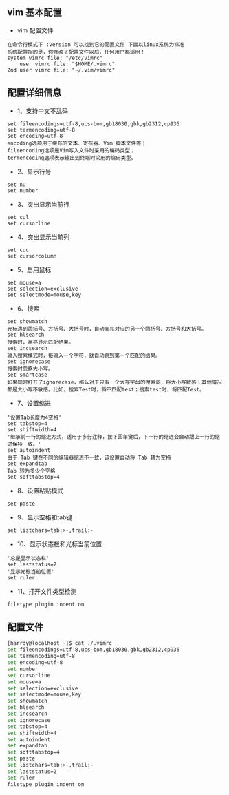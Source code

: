 ## vim 基本配置
* vim 配置文件
```
在命令行模式下 :version 可以找到它的配置文件 下面以linux系统为标准
系统配置指的是，你修改了配置文件以后，任何用户都适用！
system vimrc file: "/etc/vimrc"
    user vimrc file: "$HOME/.vimrc"
2nd user vimrc file: "~/.vim/vimrc"
```
## 配置详细信息
* 1、支持中文不乱码
```
set fileencodings=utf-8,ucs-bom,gb18030,gbk,gb2312,cp936
set termencoding=utf-8
set encoding=utf-8
encoding选项用于缓存的文本、寄存器、Vim 脚本文件等；
fileencoding选项是Vim写入文件时采用的编码类型；
termencoding选项表示输出到终端时采用的编码类型。
```
* 2、显示行号
```
set nu
set number
```
* 3、突出显示当前行
```
set cul 
set cursorline
```
* 4、突出显示当前列
```
set cuc 
set cursorcolumn
```
* 5、启用鼠标
```
set mouse=a
set selection=exclusive
set selectmode=mouse,key
```
* 6、搜索
```
set showmatch
光标遇到圆括号、方括号、大括号时，自动高亮对应的另一个圆括号、方括号和大括号。
set hlsearch
搜索时，高亮显示匹配结果。
set incsearch
输入搜索模式时，每输入一个字符，就自动跳到第一个匹配的结果。
set ignorecase
搜索时忽略大小写。
set smartcase
如果同时打开了ignorecase，那么对于只有一个大写字母的搜索词，将大小写敏感；其他情况都是大小写不敏感。比如，搜索Test时，将不匹配test；搜索test时，将匹配Test。
```
* 7、设置缩进
```
'设置Tab长度为4空格'
set tabstop=4
set shiftwidth=4
'继承前一行的缩进方式，适用于多行注释，按下回车键后，下一行的缩进会自动跟上一行的缩进保持一致。'
set autoindent
由于 Tab 键在不同的编辑器缩进不一致，该设置自动将 Tab 转为空格
set expandtab
Tab 转为多少个空格
set softtabstop=4
```
* 8、设置粘贴模式
```
set paste
```
* 9、显示空格和tab键
```
set listchars=tab:>-,trail:-
```
* 10、显示状态栏和光标当前位置
```
'总是显示状态栏'
set laststatus=2
'显示光标当前位置'
set ruler
```
* 11、打开文件类型检测
```
filetype plugin indent on
```
## 配置文件
```sh
[harrdy@localhost ~]$ cat ./.vimrc
set fileencodings=utf-8,ucs-bom,gb18030,gbk,gb2312,cp936
set termencoding=utf-8
set encoding=utf-8
set number
set cursorline
set mouse=a
set selection=exclusive
set selectmode=mouse,key
set showmatch
set hlsearch
set incsearch
set ignorecase
set tabstop=4
set shiftwidth=4
set autoindent
set expandtab
set softtabstop=4
set paste
set listchars=tab:>-,trail:-
set laststatus=2
set ruler
filetype plugin indent on
```
